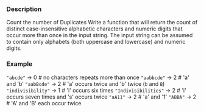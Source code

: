 ### Description
Count the number of Duplicates
Write a function that will return the count of distinct case-insensitive alphabetic characters and numeric digits that occur more than once in the input string. The input string can be assumed to contain only alphabets (both uppercase and lowercase) and numeric digits.

### Example
`"abcde"` -> 0 # no characters repeats more than once
`"aabbcde"` -> 2 # 'a' and 'b'
`"aabBcde"` -> 2 # 'a' occurs twice and 'b' twice (`b` and `B`)
`"indivisibility"` -> 1 # 'i' occurs six times
`"Indivisibilities"` -> 2 # 'i' occurs seven times and 's' occurs twice
`"aA11"` -> 2 # 'a' and '1'
`"ABBA"` -> 2 # 'A' and 'B' each occur twice
